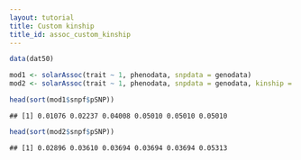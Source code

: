 ```yaml
---
layout: tutorial
title: Custom kinship
title_id: assoc_custom_kinship
---
```






  




~~~ r
data(dat50)

mod1 <- solarAssoc(trait ~ 1, phenodata, snpdata = genodata)
mod2 <- solarAssoc(trait ~ 1, phenodata, snpdata = genodata, kinship = kin)
~~~



~~~ r
head(sort(mod1$snpf$pSNP))
~~~



~~~
## [1] 0.01076 0.02237 0.04008 0.05010 0.05010 0.05010
~~~



~~~ r
head(sort(mod2$snpf$pSNP))
~~~



~~~
## [1] 0.02896 0.03610 0.03694 0.03694 0.03694 0.05313
~~~


